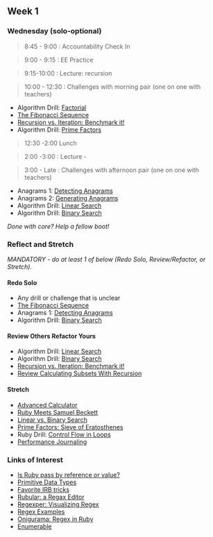 ## Week 1

### Wednesday (solo-optional)
> 8:45 - 9:00 : Accountability Check In

> 9:00 - 9:15 : EE Practice

> 9:15-10:00 : Lecture: recursion

> 10:00 - 12:30 : Challenges with morning pair (one on one with teachers)

- Algorithm Drill: [Factorial](https://github.com/Devbootcamp/algorithm-drill-factorial-challenge)
- [The Fibonacci Sequence](https://github.com/Devbootcamp/the-fibonacci-sequence-challenge)
- [Recursion vs. Iteration: Benchmark it!](https://github.com/Devbootcamp/recursion-vs-iteration-benchmarking-it-challenge)
- Algorithm Drill: [Prime Factors](https://github.com/Devbootcamp/algorithm-drill-prime-factors-challenge)


> 12:30 -2:00 Lunch

> 2:00 -3:00 : Lecture - 

> 3:00 - Late : Challenges with afternoon pair (one on one with teachers)

- Anagrams 1: [Detecting Anagrams](https://github.com/Devbootcamp/anagrams-1-detecting-anagrams-challenge)
- Anagrams 2: [Generating Anagrams](https://github.com/Devbootcamp/anagrams-2-generating-anagrams-challenge)
- Algorithm Drill: [Linear Search](https://github.com/Devbootcamp/algorithm-drill-linear-search-challenge)
- Algorithm Drill: [Binary Search](https://github.com/Devbootcamp/algorithm-drill-binary-search-challenge)

*Done with core? Help a fellow boot!*

### Reflect and Stretch

*MANDATORY - do at least 1 of below (Redo Solo, Review/Refactor, or Stretch).*

#### Redo Solo

- Any drill or challenge that is unclear
- [The Fibonacci Sequence](https://github.com/Devbootcamp/the-fibonacci-sequence-challenge)
- Anagrams 1: [Detecting Anagrams](https://github.com/Devbootcamp/anagrams-1-detecting-anagrams-challenge)
- Algorithm Drill: [Binary Search](https://github.com/Devbootcamp/algorithm-drill-binary-search-challenge)

#### Review Others Refactor Yours

- Algorithm Drill: [Linear Search](https://github.com/Devbootcamp/algorithm-drill-linear-search-challenge)
- Algorithm Drill: [Binary Search](https://github.com/Devbootcamp/algorithm-drill-binary-search-challenge)
- [Recursion vs. Iteration: Benchmark it!](https://github.com/Devbootcamp/recursion-vs-iteration-benchmarking-it-challenge)
- [Review Calculating Subsets With Recursion](https://github.com/Devbootcamp/review-calculating-subsets-with-recursion-challenge)

#### Stretch

- [Advanced Calculator](https://github.com/Devbootcamp/advanced-calculator-challenge)
- [Ruby Meets Samuel Beckett](https://github.com/Devbootcamp/quad-ruby-meets-samuel-beckett-challenge)
- [Linear vs. Binary Search](https://github.com/Devbootcamp/binary-vs-linear-searching-challenge)
- [Prime Factors: Sieve of Eratosthenes](https://github.com/Devbootcamp/prime-factors-sieve-of-eratosthenes-challenge)
- Ruby Drill: [Control Flow in Loops](https://github.com/Devbootcamp/ruby-drill-control-flow-in-loops-challenge)
- [Performance Journaling](https://github.com/Devbootcamp/performance-journaling-challenge)

### Links of Interest

- [Is Ruby pass by reference or value?](http://stackoverflow.com/questions/1872110/is-ruby-pass-by-reference-or-by-value)
- [Primitive Data Types](http://en.wikipedia.org/wiki/Primitive_data_type)
- [Favorite IRB tricks](http://stackoverflow.com/questions/123494/whats-your-favourite-irb-trick)
- [Rubular: a Regax Editor](http://rubular.com/)
- [Regexper: Visualizing Regex](http://www.regexper.com/)
- [Regex Examples](http://www.regular-expressions.info/examples.html)
- [Onigurama: Regex in Ruby](http://www.geocities.jp/kosako3/oniguruma/doc/RE.txt)
- [Enumerable](http://ruby-doc.org/core-1.9.3/Enumerable.html)
